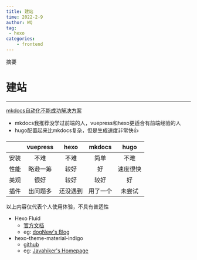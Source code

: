 ```yaml
---
title: 建站
time: 2022-2-9
author: WQ
tag: 
 - hexo
categories: 
    - frontend
---
```

摘要
<!-- more -->
# 建站
---
[mkdocs自动化不能成功解决方案](https://stackoverflow.com/questions/72851548/permission-denied-to-github-actionsbot)

- mkdocs我推荐没学过前端的人，vuepress和hexo更适合有前端经验的人
- hugo配置起来比mkdocs复杂，但是生成速度非常快👍

|   |vuepress|hexo|mkdocs|hugo|
|:---|:---:|:---:|:---:|:---:|
|安装|不难|不难|简单|不难|
|性能|略逊一筹|较好|好|速度很快|
|美观|很好|较好|较好|好|
|插件|出问题多|还没遇到|用了一个|未尝试|
 
以上内容仅代表个人使用体验，不具有普适性


- Hexo Fluid 
    - [官方文档](https://hexo.fluid-dev.com/docs/)
    - eg: [dogNew's Blog](https://dognew0126.github.io/)
- hexo-theme-material-indigo 
    - [github](https://github.com/yscoder/hexo-theme-indigo)
    - eg: [Javahiker's Homepage](https://javahikers.github.io/)
  